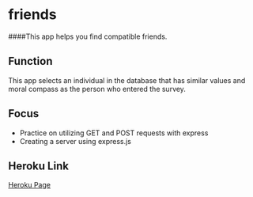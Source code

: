 # friends

####This app helps you find compatible friends.

## Function

This app selects an individual in the database that has similar values and moral compass as the person who entered the survey. 

## Focus

* Practice on utilizing GET and POST requests with express
* Creating a server using express.js

## Heroku Link
[Heroku Page](https://compatiblefriendsearch.herokuapp.com/)
